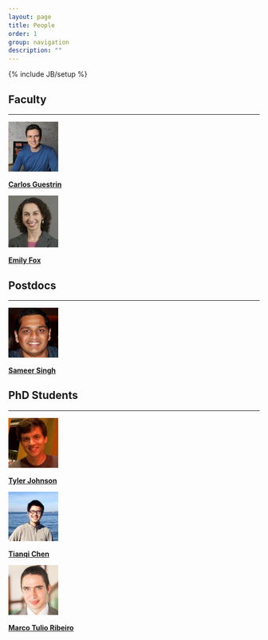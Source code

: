 ```yaml
---
layout: page
title: People
order: 1
group: navigation
description: ""
---
```

{% include JB/setup %}

## Faculty

---

<img src="images/guestrin-sensors.jpg" width="100px" />

[**Carlos Guestrin**](http://homes.cs.washington.edu/~guestrin/)

<img src="images/EmilyFox_headshot.jpg" width="100px" />

[**Emily Fox**](http://www.stat.washington.edu/~ebfox/index.html)


## Postdocs

---

<img src="images/sameer-head.jpg" width="100px" />

[**Sameer Singh**](http://sameersingh.org/)


## PhD Students

---

<img src="images/tyler-head.jpg" width="100px" />

[**Tyler Johnson**](http://tbjohns.com/)

<img src="images/tqchen-head.jpg" width="100px" />

[**Tianqi Chen**](http://homes.cs.washington.edu/~tqchen/)

<img src="images/marco-head.jpg" width="100px" />

[**Marco Tulio Ribeiro**](http://homes.cs.washington.edu/~marcotcr/)
